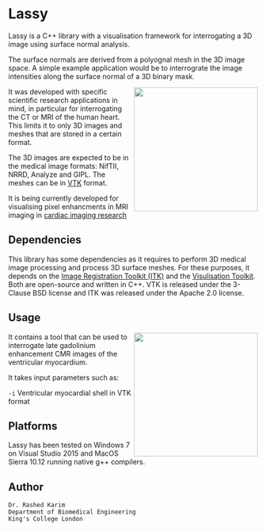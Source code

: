 # Lassy
<p>
Lassy is a C++ library with a visualisation framework for interrogating a 3D image using surface normal analysis. 
  
The surface normals are derived from a polyognal mesh in the 3D image space. A simple example application would be to interrograte the image intensities along the surface normal of a 3D binary mask. 

<img align="right" src="http://catlikecoding.com/unity/tutorials/noise-derivatives/05-mesh-normals.png" width="250">

It was developed with specific scientific research applications in mind, in particular for interrogating the CT or MRI of the human heart. This limits it to only 3D images and meshes that are stored in a certain format. 

The 3D images are expected to be in the medical image formats: NifTII, NRRD, Analyze and GIPL. The meshes can be in [VTK](https://www.vtk.org/) format. 

It is being currently developed for visualising pixel enhancments in MRI imaging in [cardiac imaging research](https://wwwhomes.doc.ic.ac.uk/~rkarim/mediawiki/index.php?title=Research_Wiki)
</p>

## Dependencies 
This library has some dependencies as it requires to perform 3D medical image processing and process 3D surface meshes. For these purposes, it depends on the [Image Registration Toolkit (ITK)](https://itk.org/) and the [Visulisation Toolkit](https://www.vtk.org/). Both are open-source and written in C++. VTK is released under the 3-Clause BSD license and ITK was released under the Apache 2.0 license. 

## Usage
<p>
<img align="right" src="https://wwwhomes.doc.ic.ac.uk/~rkarim/mediawiki/images/3/36/Lassy_preview.PNG" width="250">

It contains a tool that can be used to interrogate late gadolinium enhancement CMR images of the ventricular myocardium. 
</p>
It takes input parameters such as:  

```-i``` Ventricular myocardial shell in VTK format 

## Platforms 
Lassy has been tested on Windows 7 on Visual Studio 2015 and MacOS Sierra 10.12 running native g++ compilers. 

## Author 

```
Dr. Rashed Karim 
Department of Biomedical Engineering 
King's College London 
```
